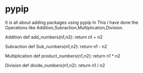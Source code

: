 # pypip
It is all about adding packages using pypip
In This i have done the Operations like Addition,Subraction,Multiplication,Division.

Addition
 def add_numbers(n1,n2):
    return n1 + n2
    
    
    
    
    
    
Subraction 
def Sub_numbers(n1,n2):
    return n1 - n2
    
    
    
Multiplication
def product_numbers(n1,n2):
    return n1 * n2




Division
def divide_numbers(n1,n2):
    return n1 / n2



